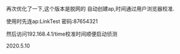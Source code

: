 再次优化了一下,这个版本是脱网的 自动创建ap,时间通过用户浏览器校准.

使用时先连ap:LinkTest   密码:87654321

然后访问192.168.4.1/time校准时间顺便启动侦测

2020.5.10